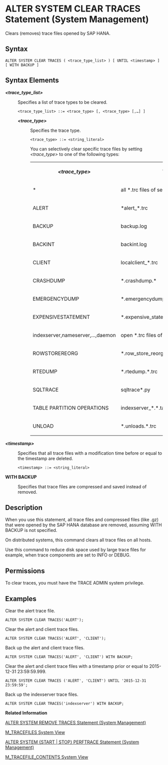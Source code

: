 <!-- loio20d12816751910149640d1e144741069 -->

# ALTER SYSTEM CLEAR TRACES Statement \(System Management\)

Clears \(removes\) trace files opened by SAP HANA.



<a name="loio20d12816751910149640d1e144741069__sql_alter_system_clear_traces_1sql_alter_system_clear_traces_syntax"/>

## Syntax

```
ALTER SYSTEM CLEAR TRACES ( <trace_type_list> ) [ UNTIL <timestamp> ] [ WITH BACKUP ]
```



<a name="loio20d12816751910149640d1e144741069__sql_alter_system_clear_traces_1sql_alter_system_clear_traces_syntax_elements"/>

## Syntax Elements


<dl>
<dt><b>

*<trace\_type\_list\>*

</b></dt>
<dd>

Specifies a list of trace types to be cleared.

```
<trace_type_list> ::= <trace_type> [, <trace_type> [,…] ]
```


<dl>
<dt><b>

*<trace\_type\>*

</b></dt>
<dd>

Specifies the trace type.

```
<trace_type> ::= <string_literal>
```

You can selectively clear specific trace files by setting *<trace\_type\>* to one of the following types:


<table>
<tr>
<th valign="top">

 *<trace\_type\>* 



</th>
<th valign="top">

Trace Files



</th>
</tr>
<tr>
<td valign="top">

\*



</td>
<td valign="top">

all \*.trc files of services listed below



</td>
</tr>
<tr>
<td valign="top">

ALERT



</td>
<td valign="top">

\*alert\_\*.trc



</td>
</tr>
<tr>
<td valign="top">

BACKUP



</td>
<td valign="top">

backup.log



</td>
</tr>
<tr>
<td valign="top">

BACKINT



</td>
<td valign="top">

backint.log



</td>
</tr>
<tr>
<td valign="top">

CLIENT



</td>
<td valign="top">

localclient\_\*.trc



</td>
</tr>
<tr>
<td valign="top">

CRASHDUMP



</td>
<td valign="top">

\*.crashdump.\*



</td>
</tr>
<tr>
<td valign="top">

EMERGENCYDUMP



</td>
<td valign="top">

\*.emergencydump.\*



</td>
</tr>
<tr>
<td valign="top">

EXPENSIVESTATEMENT



</td>
<td valign="top">

\*.expensive\_statements.\*.trc



</td>
</tr>
<tr>
<td valign="top">

indexserver,nameserver,...,daemon



</td>
<td valign="top">

open \*.trc files of a single service type



</td>
</tr>
<tr>
<td valign="top">

ROWSTOREREORG



</td>
<td valign="top">

\*.row\_store\_reorg.\*.trc



</td>
</tr>
<tr>
<td valign="top">

RTEDUMP



</td>
<td valign="top">

\*.rtedump.\*.trc



</td>
</tr>
<tr>
<td valign="top">

SQLTRACE



</td>
<td valign="top">

sqltrace\*.py



</td>
</tr>
<tr>
<td valign="top">

TABLE PARTITION OPERATIONS



</td>
<td valign="top">

indexserver\_\*.\*.table\_partition\_operation.\*.trc



</td>
</tr>
<tr>
<td valign="top">

UNLOAD



</td>
<td valign="top">

\*.unloads.\*.trc



</td>
</tr>
</table>



</dd>
</dl>



</dd><dt><b>

*<timestamp\>*

</b></dt>
<dd>

Specifies that all trace files with a modification time before or equal to the timestamp are deleted.

```
<timestamp> ::= <string_literal>
```



</dd><dt><b>

WITH BACKUP

</b></dt>
<dd>

Specifies that trace files are compressed and saved instead of removed.



</dd>
</dl>



<a name="loio20d12816751910149640d1e144741069__sql_alter_system_clear_traces_1sql_alter_system_clear_traces_description"/>

## Description

When you use this statement, all trace files and compressed files \(like .gz\) that were opened by the SAP HANA database are removed, assuming WITH BACKUP is not specified.

On distributed systems, this command clears all trace files on all hosts.

Use this command to reduce disk space used by large trace files for example, when trace components are set to INFO or DEBUG.



<a name="loio20d12816751910149640d1e144741069__section_jdg_5lr_xrb"/>

## Permissions

To clear traces, you must have the TRACE ADMIN system privilege.



<a name="loio20d12816751910149640d1e144741069__sql_alter_system_clear_traces_1sql_alter_system_clear_traces_examples"/>

## Examples

Clear the alert trace file.

```
ALTER SYSTEM CLEAR TRACES('ALERT');
```

Clear the alert and client trace files.

```
ALTER SYSTEM CLEAR TRACES('ALERT', 'CLIENT');
```

Back up the alert and client trace files.

```
ALTER SYSTEM CLEAR TRACES('ALERT', 'CLIENT') WITH BACKUP;
```

Clear the alert and client trace files with a timestamp prior or equal to 2015-12-31 23:59:59.999.

```
ALTER SYSTEM CLEAR TRACES ('ALERT', 'CLIENT') UNTIL '2015-12-31 23:59:59';
```

Back up the indexserver trace files.

```
ALTER SYSTEM CLEAR TRACES('indexserver') WITH BACKUP;
```

**Related Information**  


[ALTER SYSTEM REMOVE TRACES Statement \(System Management\)](alter-system-remove-traces-statement-system-management-20d25bf.md "Deletes the trace files on a specified host to reduce the disk space used by large trace files.")

[M\_TRACEFILES System View](../../020-System-Views-Reference/022-Monitoring-Views/m-tracefiles-system-view-20c8f48.md "Provides information about all trace files.")

[ALTER SYSTEM \{START | STOP\} PERFTRACE Statement \(System Management\)](alter-system-start-stop-perftrace-statement-system-management-20d2d3e.md "Starts or stops performance tracing.")

[M\_TRACEFILE\_CONTENTS System View](../../020-System-Views-Reference/022-Monitoring-Views/m-tracefile-contents-system-view-20c8d7f.md "Provides SAP HANA information from trace files.")

